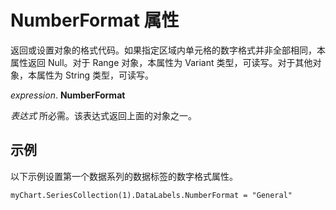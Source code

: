 
# NumberFormat 属性

返回或设置对象的格式代码。如果指定区域内单元格的数字格式并非全部相同，本属性返回 Null。对于 Range 对象，本属性为 Variant 类型，可读写。对于其他对象，本属性为 String 类型，可读写。

 _expression_. **NumberFormat**

 _表达式_ 所必需。该表达式返回上面的对象之一。


## 示例

以下示例设置第一个数据系列的数据标签的数字格式属性。


```
myChart.SeriesCollection(1).DataLabels.NumberFormat = "General"
```

